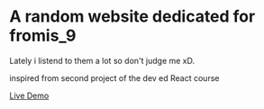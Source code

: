 # A random website dedicated for fromis_9

Lately i listend to them a lot so don't judge me xD.

inspired from second project of the dev ed React course

[Live Demo](https://fromis-9-profile-self.netlify.app)

